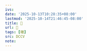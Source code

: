 ```yaml
---
ivs:
date: '2025-10-13T10:28:35+08:00'
lastmod: '2025-10-14T21:46:45-08:00'
title: 􄤩
url: 􄤩
tags: [䃳]
src: DCCV
note:
---
```

